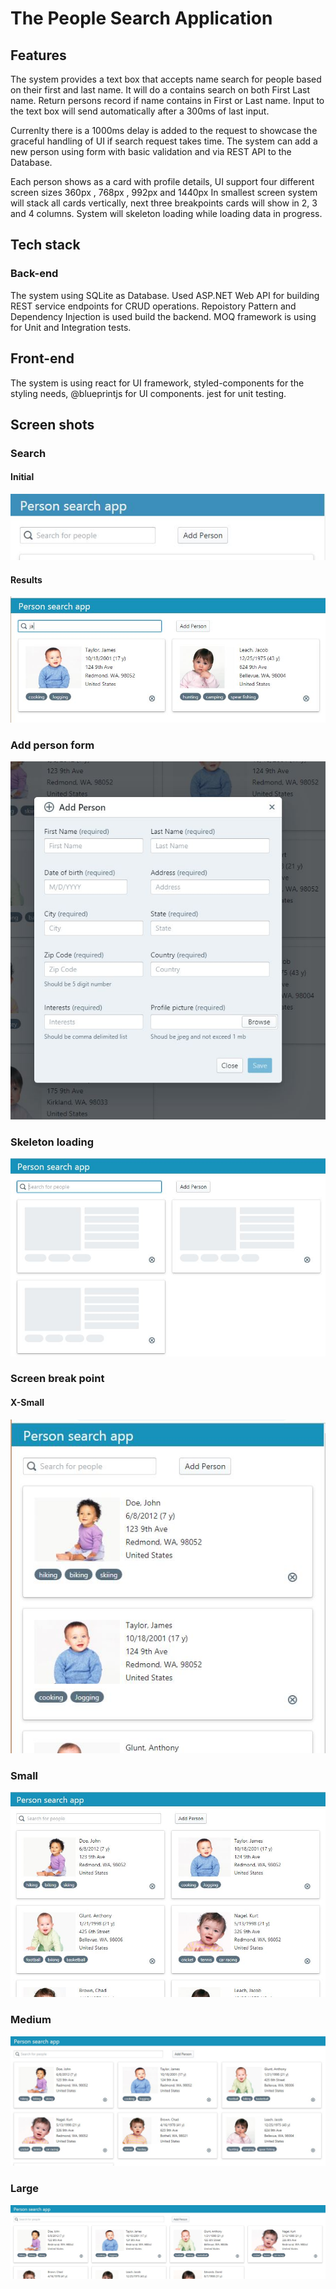 # The People Search Application
## Features
The system provides a text box that accepts name search for people based on their first and last name. It will do a contains search on both First Last name. Return persons record if name contains in First or Last name. Input to the text box will send automatically after a 300ms of last input.

Currenlty there is a 1000ms delay is added to the request to showcase the graceful handling of UI if search request takes time. The system can add a new person using form with basic validation and via REST API to the Database.

Each person shows as a card with profile details, UI support four different screen sizes 360px , 768px , 992px and 1440px
In smallest screen system will stack all cards vertically, next three breakpoints cards will show in 2, 3 and 4 columns. System will skeleton loading while loading data in progress.

## Tech stack

### Back-end
The system using SQLite as Database. Used ASP.NET Web API for building REST service endpoints for CRUD operations. Repoistory Pattern and Dependency Injection is used build the backend. MOQ framework is using for Unit and Integration tests.

## Front-end
The system is using react for UI framework, styled-components for the styling needs, @blueprintjs for UI components. jest for unit testing.

## Screen shots

### Search 
#### Initial
![Alt text](snapshots/search.JPG?raw=true "Search")

#### Results
![Alt text](snapshots/search-res1.JPG?raw=true "Search results")

### Add person form 
![Alt text](snapshots/add-person.JPG?raw=true "Add Person")

### Skeleton loading
![Alt text](snapshots/loading.JPG?raw=true "Skeleton loading")

### Screen break point
#### X-Small
![Alt text](snapshots/breakpoint-xsmall.JPG?raw=true "x-small")

### Small
![Alt text](snapshots/breakpoint-small.JPG?raw=true "Small")

### Medium
![Alt text](snapshots/breakpoint-med1.JPG?raw=true "Medium")

### Large
![Alt text](snapshots/breakpoint-lrg.JPG?raw=true "Skeleton loading")




